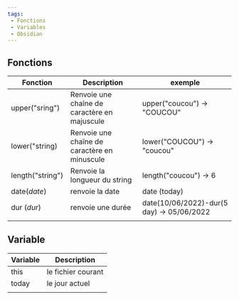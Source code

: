 ```yaml
---
tags:
 - Fonctions
 - Variables
 - Obsidian
---
```


## Fonctions 

| Fonction         | Description                                  | exemple                                   |
| ---------------- | -------------------------------------------- | ----------------------------------------- |
| upper("sring")   | Renvoie une chaîne de caractère en majuscule | upper("coucou") -> "COUCOU"               |
| lower("string)   | Renvoie une chaîne de caractère en minuscule | lower("COUCOU") -> "coucou"               |
| length("string") | Renvoie la longueur du string                | length("coucou") -> 6                     |
| date(*date*)     | renvoie la date                              | date (today)                              |
| dur (*dur*)      | renvoie une durée                            | date(10/06/2022)-dur(5 day) -> 05/06/2022 |
|                  |                                              |                                           |

## Variable

| Variable | Description        |
| -------- | ------------------ |
| this     | le fichier courant |
| today    | le jour actuel     |
|          |                    |
